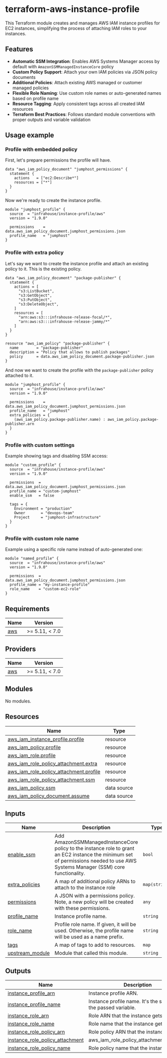 # terraform-aws-instance-profile

This Terraform module creates and manages AWS IAM instance profiles for EC2 instances, 
simplifying the process of attaching IAM roles to your instances.

## Features

- **Automatic SSM Integration**: Enables AWS Systems Manager access by default with `AmazonSSMManagedInstanceCore` policy
- **Custom Policy Support**: Attach your own IAM policies via JSON policy documents
- **Additional Policies**: Attach existing AWS managed or customer managed policies
- **Flexible Role Naming**: Use custom role names or auto-generated names based on profile name
- **Resource Tagging**: Apply consistent tags across all created IAM resources
- **Terraform Best Practices**: Follows standard module conventions with proper outputs and variable validation

## Usage example

### Profile with embedded policy

First, let's prepare permissions the profile will have.

```hcl
data "aws_iam_policy_document" "jumphost_permissions" {
  statement {
    actions   = ["ec2:Describe*"]
    resources = ["*"]
  }
}
```

Now we're ready to create the instance profile.

```hcl
module "jumphost_profile" {
  source  = "infrahouse/instance-profile/aws"
  version = "1.9.0"
  
  permissions    = data.aws_iam_policy_document.jumphost_permissions.json
  profile_name   = "jumphost"
}
```

### Profile with extra policy

Let's say we want to create the instance profile and attach an existing policy to it.
This is the existing policy.

```hcl
data "aws_iam_policy_document" "package-publisher" {
  statement {
    actions = [
      "s3:ListBucket",
      "s3:GetObject",
      "s3:PutObject",
      "s3:DeleteObject",
    ]
    resources = [
      "arn:aws:s3:::infrahouse-release-focal/*",
      "arn:aws:s3:::infrahouse-release-jammy/*"
    ]
  }
}

resource "aws_iam_policy" "package-publisher" {
  name        = "package-publisher"
  description = "Policy that allows to publish packages"
  policy      = data.aws_iam_policy_document.package-publisher.json
}
```

And now we want to create the profile with the `package-publisher` policy attached to it.

```hcl
module "jumphost_profile" {
  source  = "infrahouse/instance-profile/aws"
  version = "1.9.0"
  
  permissions    = data.aws_iam_policy_document.jumphost_permissions.json
  profile_name   = "jumphost"
  extra_policies = {
    (aws_iam_policy.package-publisher.name) : aws_iam_policy.package-publisher.arn
  }
}
```

### Profile with custom settings

Example showing tags and disabling SSM access:

```hcl
module "custom_profile" {
  source  = "infrahouse/instance-profile/aws"
  version = "1.9.0"

  permissions  = data.aws_iam_policy_document.jumphost_permissions.json
  profile_name = "custom-jumphost"
  enable_ssm   = false

  tags = {
    Environment = "production"
    Owner       = "devops-team"
    Project     = "jumphost-infrastructure"
  }
}
```

### Profile with custom role name

Example using a specific role name instead of auto-generated one:

```hcl
module "named_profile" {
  source  = "infrahouse/instance-profile/aws"
  version = "1.9.0"

  permissions  = data.aws_iam_policy_document.jumphost_permissions.json
  profile_name = "my-instance-profile"
  role_name    = "custom-ec2-role"
}
```

## Requirements

| Name | Version |
|------|---------|
| <a name="requirement_aws"></a> [aws](#requirement\_aws) | >= 5.11, < 7.0 |

## Providers

| Name | Version |
|------|---------|
| <a name="provider_aws"></a> [aws](#provider\_aws) | >= 5.11, < 7.0 |

## Modules

No modules.

## Resources

| Name | Type |
|------|------|
| [aws_iam_instance_profile.profile](https://registry.terraform.io/providers/hashicorp/aws/latest/docs/resources/iam_instance_profile) | resource |
| [aws_iam_policy.profile](https://registry.terraform.io/providers/hashicorp/aws/latest/docs/resources/iam_policy) | resource |
| [aws_iam_role.profile](https://registry.terraform.io/providers/hashicorp/aws/latest/docs/resources/iam_role) | resource |
| [aws_iam_role_policy_attachment.extra](https://registry.terraform.io/providers/hashicorp/aws/latest/docs/resources/iam_role_policy_attachment) | resource |
| [aws_iam_role_policy_attachment.profile](https://registry.terraform.io/providers/hashicorp/aws/latest/docs/resources/iam_role_policy_attachment) | resource |
| [aws_iam_role_policy_attachment.ssm](https://registry.terraform.io/providers/hashicorp/aws/latest/docs/resources/iam_role_policy_attachment) | resource |
| [aws_iam_policy.ssm](https://registry.terraform.io/providers/hashicorp/aws/latest/docs/data-sources/iam_policy) | data source |
| [aws_iam_policy_document.assume](https://registry.terraform.io/providers/hashicorp/aws/latest/docs/data-sources/iam_policy_document) | data source |

## Inputs

| Name | Description | Type | Default | Required |
|------|-------------|------|---------|:--------:|
| <a name="input_enable_ssm"></a> [enable\_ssm](#input\_enable\_ssm) | Add AmazonSSMManagedInstanceCore policy to the instance role to grant an EC2 instance the minimum set of permissions needed to use AWS Systems Manager (SSM) core functionality. | `bool` | `true` | no |
| <a name="input_extra_policies"></a> [extra\_policies](#input\_extra\_policies) | A map of additional policy ARNs to attach to the instance role | `map(string)` | `{}` | no |
| <a name="input_permissions"></a> [permissions](#input\_permissions) | A JSON with a permissions policy. Note, a new policy will be created with these permissions. | `any` | n/a | yes |
| <a name="input_profile_name"></a> [profile\_name](#input\_profile\_name) | Instance profile name. | `string` | n/a | yes |
| <a name="input_role_name"></a> [role\_name](#input\_role\_name) | Profile role name. If given, it will be used. Otherwise, the profile name will be used as a name prefix. | `string` | `null` | no |
| <a name="input_tags"></a> [tags](#input\_tags) | A map of tags to add to resources. | `map` | `{}` | no |
| <a name="input_upstream_module"></a> [upstream\_module](#input\_upstream\_module) | Module that called this module. | `string` | `null` | no |

## Outputs

| Name | Description |
|------|-------------|
| <a name="output_instance_profile_arn"></a> [instance\_profile\_arn](#output\_instance\_profile\_arn) | Instance profile ARN. |
| <a name="output_instance_profile_name"></a> [instance\_profile\_name](#output\_instance\_profile\_name) | Instance profile name. It's the same as the passed variable. |
| <a name="output_instance_role_arn"></a> [instance\_role\_arn](#output\_instance\_role\_arn) | Role ARN that the instance gets. |
| <a name="output_instance_role_name"></a> [instance\_role\_name](#output\_instance\_role\_name) | Role name that the instance gets. |
| <a name="output_instance_role_policy_arn"></a> [instance\_role\_policy\_arn](#output\_instance\_role\_policy\_arn) | Role policy ARN that the instance gets. |
| <a name="output_instance_role_policy_attachment"></a> [instance\_role\_policy\_attachment](#output\_instance\_role\_policy\_attachment) | aws\_iam\_role\_policy\_attachment.profile.id |
| <a name="output_instance_role_policy_name"></a> [instance\_role\_policy\_name](#output\_instance\_role\_policy\_name) | Role policy name that the instance gets. |

